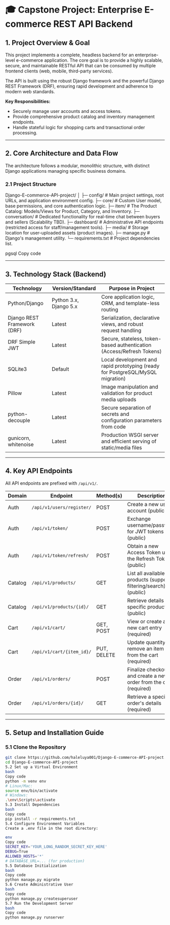 # 🎓 Capstone Project: Enterprise E-commerce REST API Backend

## 1. Project Overview & Goal
This project implements a complete, headless backend for an enterprise-level e-commerce application. The core goal is to provide a highly scalable, secure, and maintainable RESTful API that can be consumed by multiple frontend clients (web, mobile, third-party services).

The API is built using the robust Django framework and the powerful Django REST Framework (DRF), ensuring rapid development and adherence to modern web standards.

**Key Responsibilities:**
- Securely manage user accounts and access tokens.
- Provide comprehensive product catalog and inventory management endpoints.
- Handle stateful logic for shopping carts and transactional order processing.

---

## 2. Core Architecture and Data Flow
The architecture follows a modular, monolithic structure, with distinct Django applications managing specific business domains.

### 2.1 Project Structure
Django-E-commerce-API-project/
│
├─ config/ # Main project settings, root URLs, and application environment config.
├─ core/ # Custom User model, base permissions, and core authentication logic.
├─ item/ # The Product Catalog: Models/Views for Product, Category, and Inventory.
├─ conversation/ # Dedicated functionality for real-time chat between buyers and sellers (Scalability TBD).
├─ dashboard/ # Administrative API endpoints (restricted access for staff/management tools).
├─ media/ # Storage location for user-uploaded assets (product images).
├─ manage.py # Django's management utility.
└─ requirements.txt # Project dependencies list.

pgsql
Copy code

---

## 3. Technology Stack (Backend)

| Technology | Version/Standard | Purpose in Project |
|------------|-----------------|------------------|
| Python/Django | Python 3.x, Django 5.x | Core application logic, ORM, and template-less routing |
| Django REST Framework (DRF) | Latest | Serialization, declarative views, and robust request handling |
| DRF Simple JWT | Latest | Secure, stateless, token-based authentication (Access/Refresh Tokens) |
| SQLite3 | Default | Local development and rapid prototyping (ready for PostgreSQL/MySQL migration) |
| Pillow | Latest | Image manipulation and validation for product media uploads |
| python-decouple | Latest | Secure separation of secrets and configuration parameters from code |
| gunicorn, whitenoise | Latest | Production WSGI server and efficient serving of static/media files |

---

## 4. Key API Endpoints
All API endpoints are prefixed with `/api/v1/`.

| Domain | Endpoint | Method(s) | Description |
|--------|---------|-----------|-------------|
| Auth | `/api/v1/users/register/` | POST | Create a new user account (public) |
| Auth | `/api/v1/token/` | POST | Exchange username/password for JWT tokens (public) |
| Auth | `/api/v1/token/refresh/` | POST | Obtain a new Access Token using the Refresh Token (public) |
| Catalog | `/api/v1/products/` | GET | List all available products (supports filtering/search) (public) |
| Catalog | `/api/v1/products/{id}/` | GET | Retrieve details for a specific product (public) |
| Cart | `/api/v1/cart/` | GET, POST | View or create a new cart entry (required) |
| Cart | `/api/v1/cart/{item_id}/` | PUT, DELETE | Update quantity or remove an item from the cart (required) |
| Order | `/api/v1/orders/` | POST | Finalize checkout and create a new order from the cart (required) |
| Order | `/api/v1/orders/{id}/` | GET | Retrieve a specific order's details (required) |

---

## 5. Setup and Installation Guide

### 5.1 Clone the Repository
```bash
git clone https://github.com/haleluya001/Django-E-commerce-API-project.git
cd Django-E-commerce-API-project
5.2 Set up a Virtual Environment
bash
Copy code
python -m venv env
# Linux/Mac:
source env/bin/activate
# Windows:
.\env\Scripts\activate
5.3 Install Dependencies
bash
Copy code
pip install -r requirements.txt
5.4 Configure Environment Variables
Create a .env file in the root directory:

env
Copy code
SECRET_KEY='YOUR_LONG_RANDOM_SECRET_KEY_HERE'
DEBUG=True
ALLOWED_HOSTS='*'
# DATABASE_URL=... (for production)
5.5 Database Initialization
bash
Copy code
python manage.py migrate
5.6 Create Administrative User
bash
Copy code
python manage.py createsuperuser
5.7 Run the Development Server
bash
Copy code
python manage.py runserver
